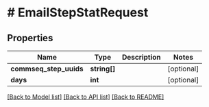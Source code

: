 # # EmailStepStatRequest

## Properties

Name | Type | Description | Notes
------------ | ------------- | ------------- | -------------
**commseq_step_uuids** | **string[]** |  | [optional]
**days** | **int** |  | [optional]

[[Back to Model list]](../../README.md#models) [[Back to API list]](../../README.md#endpoints) [[Back to README]](../../README.md)
